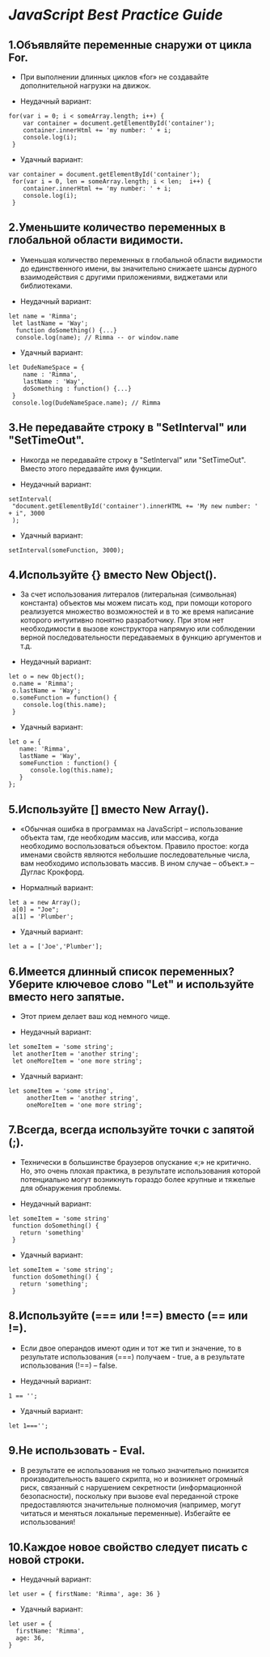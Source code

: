 # _JavaScript Best Practice Guide_

## 1.Объявляйте переменные снаружи от цикла For.

+ При выполнении длинных циклов «for» не создавайте дополнительной нагрузки на движок.

* Неудачный вариант:

```
for(var i = 0; i < someArray.length; i++) {
    var container = document.getElementById('container');
    container.innerHtml += 'my number: ' + i;
    console.log(i);
 }
```

* Удачный вариант:

```
var container = document.getElementById('container');
 for(var i = 0, len = someArray.length; i < len;  i++) {
    container.innerHtml += 'my number: ' + i;
    console.log(i);
 }
```
## 2.Уменьшите количество переменных в глобальной области видимости.

+ Уменьшая количество переменных в глобальной области видимости до единственного имени, вы значительно снижаете шансы дурного взаимодействия с другими приложениями, виджетами или библиотеками.

* Неудачный вариант:

```
let name = 'Rimma';
 let lastName = 'Way';
  function doSomething() {...}
  console.log(name); // Rimma -- or window.name
```

* Удачный вариант:

```
let DudeNameSpace = {
    name : 'Rimma',
    lastName : 'Way',
    doSomething : function() {...}
 }
 console.log(DudeNameSpace.name); // Rimma
```

## 3.Не передавайте строку в "SetInterval" или "SetTimeOut".

+ Никогда не передавайте строку в "SetInterval" или "SetTimeOut". Вместо этого передавайте имя функции.

* Неудачный вариант:

```
setInterval(
 "document.getElementById('container').innerHTML += 'My new number: ' + i", 3000
 );
```

* Удачный вариант:

```
setInterval(someFunction, 3000);
```

## 4.Используйте {} вместо New Object().

+ За счет использования литералов (литеральная (символьная) константа) объектов мы можем писать код, при помощи которого реализуется множество возможностей и в то же время написание которого интуитивно понятно разработчику. При этом нет необходимости в вызове конструктора напрямую или соблюдении верной последовательности передаваемых в функцию аргументов и т.д.

* Неудачный вариант:

```
let o = new Object();
 o.name = 'Rimma';
 o.lastName = 'Way';
 o.someFunction = function() {
    console.log(this.name);
 }
 ```

 * Удачный вариант:

 ```
 let o = {
    name: 'Rimma',
    lastName = 'Way',
    someFunction : function() {
       console.log(this.name);
    }
 };
 ```

## 5.Используйте [] вместо New Array().

+ «Обычная ошибка в программах на JavaScript – использование объекта там, где необходим массив, или массива, когда необходимо воспользоваться объектом. Правило простое: когда именами свойств являются небольшие последовательные числа, вам необходимо использовать массив. В ином случае – объект.» – Дуглас Крокфорд.

* Нормалный вариант:

```
let a = new Array();
 a[0] = "Joe";
 a[1] = 'Plumber';
```

* Удачный вариант:

```
let a = ['Joe','Plumber'];
```

## 6.Имеется длинный список переменных? Уберите ключевое слово "Let" и используйте вместо него запятые.

+ Этот прием делает ваш код немного чище.

* Неудачный вариант:

```
let someItem = 'some string';
 let anotherItem = 'another string';
 let oneMoreItem = 'one more string';
```

* Удачный вариант:

```
let someItem = 'some string',
     anotherItem = 'another string',
     oneMoreItem = 'one more string';
```

## 7.Всегда, всегда используйте точки с запятой (;).

+ Технически в большинстве браузеров опускание «;» не критично. Но, это очень плохая практика, в результате использования которой потенциально могут возникнуть гораздо более крупные и тяжелые для обнаружения проблемы.

* Неудачный вариант:

```
let someItem = 'some string'
 function doSomething() {
   return 'something'
 }
```

* Удачный вариант:

```
let someItem = 'some string';
 function doSomething() {
   return 'something';
 }
```

## 8.Используйте (=== или !==) вместо (== или !=).

+ Если двое операндов имеют один и тот же тип и значение, то в результате использования (===) получаем - true, а в результате использования (!==) – false.

* Неудачный вариант:

```
1 == '';
```

* Удачный вариант:

```
let 1==='';
```

## 9.Не использовать - Eval.

+ В результате ее использования не только значительно понизится производительность вашего скрипта, но и возникнет огромный риск, связанный с нарушением секретности (информационной безопасности), поскольку при вызове eval переданной строке предоставляются значительные полномочия (например, могут читаться и меняться  локальные переменные). Избегайте ее использования!

## 10.Каждое новое свойство следует писать с новой строки.

* Неудачный вариант:

```
let user = { firstName: 'Rimma', age: 36 }
```

* Удачный вариант:

```
let user = {
  firstName: 'Rimma',
  age: 36,
}
```
